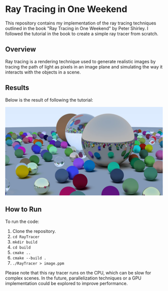 
# Ray Tracing in One Weekend

This repository contains my implementation of the ray tracing techniques outlined in the book "Ray Tracing in One Weekend" by Peter Shirley. I followed the tutorial in the book to create a simple ray tracer from scratch.

## Overview

Ray tracing is a rendering technique used to generate realistic images by tracing the path of light as pixels in an image plane and simulating the way it interacts with the objects in a scene.

## Results

Below is the result of following the tutorial:

![Ray Tracing Result](assets/result.jpeg)

## How to Run

To run the code:

1. Clone the repository.
2. ``cd RayTracer``
3. ``mkdir build``
4. ``cd build``
5. ``cmake ..``
6. ``cmake --build .``
7. ``./RayTracer > image.ppm``

Please note that this ray tracer runs on the CPU, which can be slow for complex scenes. In the future, parallelization techniques or a GPU implementation could be explored to improve performance.

